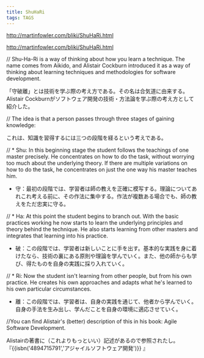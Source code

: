 ```yaml
---
title: ShuHaRi
tags: TAGS
---
```


http://martinfowler.com/bliki/ShuHaRi.html

http://martinfowler.com/bliki/ShuHaRi.html

// Shu-Ha-Ri is a way of thinking about how you learn a technique. The name comes from Aikido, and Alistair Cockburn  introduced it as a way of thinking about learning techniques and methodologies for software development.

「守破離」とは技術を学ぶ際の考え方である。その名は合気道に由来する。
Alistair Cockburnがソフトウェア開発の技術・方法論を学ぶ際の考え方として紹介した。

// The idea is that a person passes through three stages of gaining knowledge:

これは、知識を習得するには三つの段階を経るという考えである。

//    * Shu: In this beginning stage the student follows the teachings of one master precisely. He concentrates on how to do the task, without worrying too much about the underlying theory. If there are multiple variations on how to do the task, he concentrates on just the one way his master teaches him.

* 守：最初の段階では、学習者は師の教えを正確に模写する。理論についてあれこれ考える前に、その作法に集中する。作法が複数ある場合でも、師の教えをただ忠実に守る。

//    * Ha: At this point the student begins to branch out. With the basic practices working he now starts to learn the underlying principles and theory behind the technique. He also starts learning from other masters and integrates that learning into his practice.

* 破：この段階では、学習者は新しいことに手を出す。基本的な実践を身に着けたなら、技術の裏にある原則や理論を学んでいく。また、他の師からも学び、得たものを自身の実践に採り入れていく。

//    * Ri: Now the student isn't learning from other people, but from his own practice. He creates his own approaches and adapts what he's learned to his own particular circumstances.

* 離：この段階では、学習者は、自身の実践を通じて、他者から学んでいく。自身の手法を生み出し、学んだことを自身の環境に適応させていく。

//You can find Alistair's (better) description of this in his book: Agile Software Development.

Alistairの著書に（これよりもっといい）記述があるので参照されたし。『{{isbn('4894715791','アジャイルソフトウェア開発')}}
』
